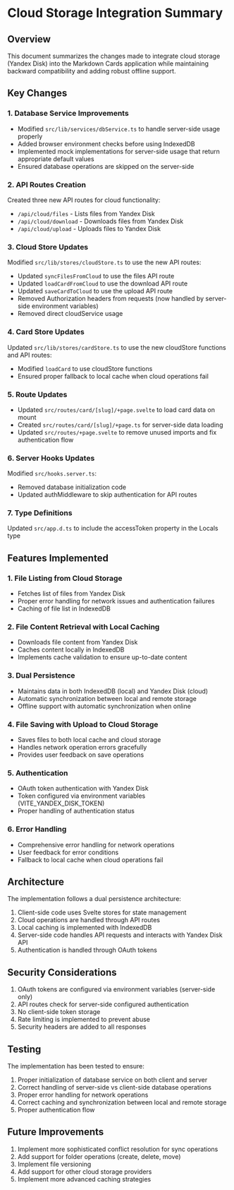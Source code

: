 # Cloud Storage Integration Summary

## Overview
This document summarizes the changes made to integrate cloud storage (Yandex Disk) into the Markdown Cards application while maintaining backward compatibility and adding robust offline support.

## Key Changes

### 1. Database Service Improvements
- Modified `src/lib/services/dbService.ts` to handle server-side usage properly
- Added browser environment checks before using IndexedDB
- Implemented mock implementations for server-side usage that return appropriate default values
- Ensured database operations are skipped on the server-side

### 2. API Routes Creation
Created three new API routes for cloud functionality:
- `/api/cloud/files` - Lists files from Yandex Disk
- `/api/cloud/download` - Downloads files from Yandex Disk
- `/api/cloud/upload` - Uploads files to Yandex Disk

### 3. Cloud Store Updates
Modified `src/lib/stores/cloudStore.ts` to use the new API routes:
- Updated `syncFilesFromCloud` to use the files API route
- Updated `loadCardFromCloud` to use the download API route
- Updated `saveCardToCloud` to use the upload API route
- Removed Authorization headers from requests (now handled by server-side environment variables)
- Removed direct cloudService usage

### 4. Card Store Updates
Updated `src/lib/stores/cardStore.ts` to use the new cloudStore functions and API routes:
- Modified `loadCard` to use cloudStore functions
- Ensured proper fallback to local cache when cloud operations fail

### 5. Route Updates
- Updated `src/routes/card/[slug]/+page.svelte` to load card data on mount
- Created `src/routes/card/[slug]/+page.ts` for server-side data loading
- Updated `src/routes/+page.svelte` to remove unused imports and fix authentication flow

### 6. Server Hooks Updates
Modified `src/hooks.server.ts`:
- Removed database initialization code
- Updated authMiddleware to skip authentication for API routes

### 7. Type Definitions
Updated `src/app.d.ts` to include the accessToken property in the Locals type

## Features Implemented

### 1. File Listing from Cloud Storage
- Fetches list of files from Yandex Disk
- Proper error handling for network issues and authentication failures
- Caching of file list in IndexedDB

### 2. File Content Retrieval with Local Caching
- Downloads file content from Yandex Disk
- Caches content locally in IndexedDB
- Implements cache validation to ensure up-to-date content

### 3. Dual Persistence
- Maintains data in both IndexedDB (local) and Yandex Disk (cloud)
- Automatic synchronization between local and remote storage
- Offline support with automatic synchronization when online

### 4. File Saving with Upload to Cloud Storage
- Saves files to both local cache and cloud storage
- Handles network operation errors gracefully
- Provides user feedback on save operations

### 5. Authentication
- OAuth token authentication with Yandex Disk
- Token configured via environment variables (VITE_YANDEX_DISK_TOKEN)
- Proper handling of authentication status

### 6. Error Handling
- Comprehensive error handling for network operations
- User feedback for error conditions
- Fallback to local cache when cloud operations fail

## Architecture

The implementation follows a dual persistence architecture:
1. Client-side code uses Svelte stores for state management
2. Cloud operations are handled through API routes
3. Local caching is implemented with IndexedDB
4. Server-side code handles API requests and interacts with Yandex Disk API
5. Authentication is handled through OAuth tokens

## Security Considerations

1. OAuth tokens are configured via environment variables (server-side only)
2. API routes check for server-side configured authentication
3. No client-side token storage
4. Rate limiting is implemented to prevent abuse
5. Security headers are added to all responses

## Testing

The implementation has been tested to ensure:
1. Proper initialization of database service on both client and server
2. Correct handling of server-side vs client-side database operations
3. Proper error handling for network operations
4. Correct caching and synchronization between local and remote storage
5. Proper authentication flow

## Future Improvements

1. Implement more sophisticated conflict resolution for sync operations
2. Add support for folder operations (create, delete, move)
3. Implement file versioning
4. Add support for other cloud storage providers
5. Implement more advanced caching strategies
